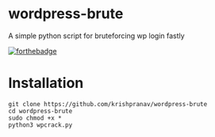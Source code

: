 # wordpress-brute
A simple python script for bruteforcing wp login fastly

[![forthebadge](https://forthebadge.com/images/badges/made-with-python.svg)](https://forthebadge.com)

# Installation
```
git clone https://github.com/krishpranav/wordpress-brute
cd wordpress-brute
sudo chmod +x *
python3 wpcrack.py
```
